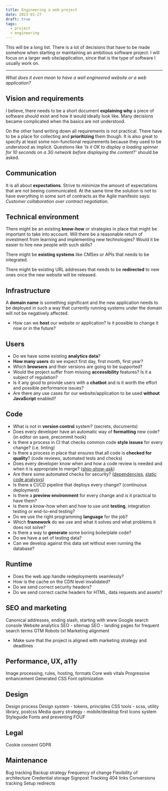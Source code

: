```yaml
---
title: Engineering a web project
date: 2023-01-27
draft: true
tags:
  - project
  - engineering
---
```


This will be a long list. There is a lot of decisions that have to be made
somehow when starting or maintaining an ambitious software project. I will focus
on a larger web site/application, since that is the type of software I usually
work on.

---

_What does it even mean to have a well engineered website or a web application?_

## Vision and requirements

I believe, there needs to be a short document **explaining why** a piece of software
should exist and how it would ideally look like. Many decisions became
complicated when the basics are not understood.

On the other hand writing down all requirements is not practical. There have to
be a place for collecting and **prioritizing** them though. It is also great to specify at
least some non-functional requirements because they used to be understood as
implicit. Questions like _'Is it OK to display a loading spinner for 10 seconds
on a 3G network before displaying the content?'_ should be asked.

## Communication

It is all about **expectations**. Strive to minimize the amount of expectations that
are not beeing communicated. At the same time the solution is not to have
everything in some sort of contracts as the Agile manifesto says: _Customer
collaboration over contract negotiation_.

## Technical environment

There might be an existing **know-how** or strategies in place that might be
important to take into account. Will there be a reasonable return of investment
from learning and implementing new technologies? Would it be easier to hire new
people with such skills?

There might be **existing systems** like CMSes or APIs that needs to be integrated.

There might be existing URL addresses that needs to be **redirected** to new
ones once the new website will be released.

## Infrastructure

A **domain name** is something significant and the new application needs to be
deployed in such a way that currently running systems under the domain will not
be negatively affected.

- How can we **host** our website or application? Is it possible to change it now or
  in the future?

## Users

- Do we have some existing **analytics data**?
- **How many users** do we expect first day, first month, first year?
- Which **browsers** and their versions are going to be supported?
- Would the project suffer from missing **accessibility** features? Is it a subject of regulation?
- Is it any good to provide users with a **chatbot** and is it worth the effort and
  possible performance issues?
- Are there any use cases for our website/application to be used **without
  JavaScript** enabled?

## Code

- What is not in **version control** system? (secrets, documents)
- Does every developer have an automatic way of **formatting** new code? (in
  editor on save, precommit hook)
- Is there a process in CI that checks common code **style issues** for every
  change? (i.e. linting)
- Is there a process in place that ensures that all code is **checked for quality**?
  (code reviews, automated tests and checks)
- Does every developer know when and how a code review is needed and when it is appropriate to merge? ([ship-show-ask](https://martinfowler.com/articles/ship-show-ask.html))
- Are there some automated checks for security? ([dependencies](https://docs.github.com/en/code-security/dependabot/dependabot-security-updates/about-dependabot-security-updates), [static code
  analysys](https://github.com/github/codeql-action))
- Is there a CI/CD pipeline that deploys every change? (continuous deployment)
- Is there a **preview environment** for every change and is it practical to have
  them?
- Is there a know-how when and how to use unit **testing**, integration testing or
  end-to-end testing?
- Do we use the right programming **language** for the job?
- Which **framework** do we use and what it solves and what problems it does not solve?
- Is there a way to **generate** some boring boilerplate code?
- Do we have a set of testing data?
- Can we develop against this data set without even running the database?

## Runtime

- Does the web app handle redeployments seamlessly?
- How is the cache on the CDN level invalidated?
- Do we send correct security headers?
- Do we send correct cache headers for HTML, data requests and assets?

## SEO and marketing

Canonical addresses, ending slash, starting with www
Google search console
Website analytics
SEO - sitemap
SEO - landing pages for frequent search terms
GTM
Robots txt
Marketing alignment

- Make sure that the project is aligned with marketing strategy and deadlines

## Performance, UX, a11y

Image processing, rules, hosting, formats
Core web vitals
Progressive enhancement
Generated CSS
Font optimization

## Design

Design process
Design system - tokens, principles
CSS tools - scss, utility library, postcss
Media query strategy - mobile/desktop first
Icons system
Styleguide
Fonts and preventing FOUF

## Legal

Cookie consent
GDPR

## Maintenance

Bug tracking
Backup strategy
Frequency of change
Flexibility of architecture
Credential storage
Signpost
Tracking 404 links
Conversions tracking
Setup redirects
